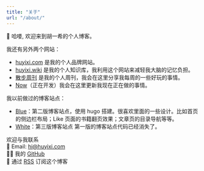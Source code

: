 ```yaml
---
title: "关于"
url: "/about/"
---
```


👋 哈喽, 欢迎来到胡一希的个人博客。

我还有另外两个网站：

- [huyixi.com](https://huyixi.com) 是我的个人品牌网站。
- [huyixi.wiki](https://huyixi.wiki) 是我的个人知识库，我利用这个网站来减轻我大脑的记忆负担。
- [散步周刊](https://weekly.huyixi.com) 是我的个人周刊，我会在这里分享我每周的一些好玩的事情。
- [Now](https://now.huyixi.com)（正在开发）我会在这里更新我现在正在做的事情。

我以前做过的博客站点：

- [Blue](https://blue.huyixi.com/zh)：第二版博客站点，使用 hugo 搭建。很喜欢里面的一些设计。比如首页的侧边栏布局；Like 页面的书籍翻页效果；文章页的目录导航等等。
- [White](https://white.huyixi.com)：第三版博客站点
  第一版的博客站点代码已经消失了。

欢迎与我联系  
📮 Email: [hi@huyixi.com](mailto:hi@huyixi.com)  
🧑‍💻 我的 [GitHub](https://github.com/huyixi)  
📰 通过 [RSS](/index.xml) 订阅这个博客
